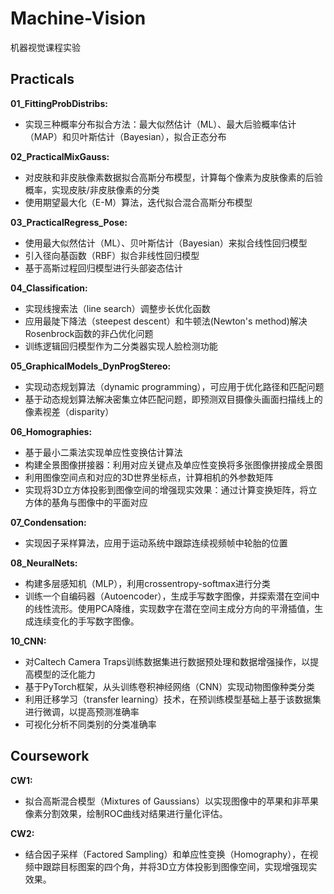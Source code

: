# Machine-Vision
机器视觉课程实验

## Practicals
**01_FittingProbDistribs:**
- 实现三种概率分布拟合方法：最大似然估计（ML）、最大后验概率估计（MAP）和贝叶斯估计（Bayesian），拟合正态分布
  
**02_PracticalMixGauss:**
- 对皮肤和非皮肤像素数据拟合高斯分布模型，计算每个像素为皮肤像素的后验概率，实现皮肤/非皮肤像素的分类
- 使用期望最大化（E-M）算法，迭代拟合混合高斯分布模型

**03_PracticalRegress_Pose:**
- 使用最大似然估计（ML）、贝叶斯估计（Bayesian）来拟合线性回归模型
- 引入径向基函数（RBF）拟合非线性回归模型
- 基于高斯过程回归模型进行头部姿态估计

**04_Classification:**
- 实现线搜索法（line search）调整步长优化函数
- 应用最陡下降法（steepest descent）和牛顿法(Newton's method)解决Rosenbrock函数的非凸优化问题
- 训练逻辑回归模型作为二分类器实现人脸检测功能

**05_GraphicalModels_DynProgStereo:**
- 实现动态规划算法（dynamic programming），可应用于优化路径和匹配问题
- 基于动态规划算法解决密集立体匹配问题，即预测双目摄像头画面扫描线上的像素视差（disparity）

**06_Homographies:**
- 基于最小二乘法实现单应性变换估计算法
- 构建全景图像拼接器：利用对应关键点及单应性变换将多张图像拼接成全景图
- 利用图像空间点和对应的3D世界坐标点，计算相机的外参数矩阵
- 实现将3D立方体投影到图像空间的增强现实效果：通过计算变换矩阵，将立方体的基角与图像中的平面对应

**07_Condensation:**
- 实现因子采样算法，应用于运动系统中跟踪连续视频帧中轮胎的位置

**08_NeuralNets:**
- 构建多层感知机（MLP），利用crossentropy-softmax进行分类
- 训练一个自编码器（Autoencoder），生成手写数字图像，并探索潜在空间中的线性流形。使用PCA降维，实现数字在潜在空间主成分方向的平滑插值，生成连续变化的手写数字图像。

**10_CNN:**
- 对Caltech Camera Traps训练数据集进行数据预处理和数据增强操作，以提高模型的泛化能力
- 基于PyTorch框架，从头训练卷积神经网络（CNN）实现动物图像种类分类
- 利用迁移学习（transfer learning）技术，在预训练模型基础上基于该数据集进行微调，以提高预测准确率
- 可视化分析不同类别的分类准确率

## Coursework

**CW1:**
- 拟合高斯混合模型（Mixtures of Gaussians）以实现图像中的苹果和非苹果像素分割效果，绘制ROC曲线对结果进行量化评估。

**CW2:**
- 结合因子采样（Factored Sampling）和单应性变换（Homography），在视频中跟踪目标图案的四个角，并将3D立方体投影到图像空间，实现增强现实效果。

